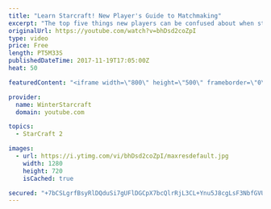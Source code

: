 ```yaml
---
title: "Learn Starcraft! New Player's Guide to Matchmaking"
excerpt: "The top five things new players can be confused about when starting off playing Starcraft 2!"
originalUrl: https://youtube.com/watch?v=bhDsd2coZpI
type: video
price: Free
length: PT5M33S
publishedDateTime: 2017-11-19T17:05:00Z
heat: 50

featuredContent: "<iframe width=\"800\" height=\"500\" frameborder=\"0\" src=\"https://www.youtube.com/embed/bhDsd2coZpI\" allow=\"accelerometer; autoplay; encrypted-media; gyroscope; picture-in-picture\" allowfullscreen></iframe>"

provider:
  name: WinterStarcraft
  domain: youtube.com

topics:
  - StarCraft 2

images:
  - url: https://i.ytimg.com/vi/bhDsd2coZpI/maxresdefault.jpg
    width: 1280
    height: 720
    isCached: true

secured: "+7bCSLgrfBsyRlDQduSi7gUFlDGCpX7bcQlrRjL3CL+Ynu5J8cgLsF3NbfGVUSyrRBp3Na7x0YOUGsN2EYkr8hWmGHtWpJ8cXJepAPtAZo6t14urdrw/SpjG6zQuvQVA6cck/lI47d9dVthXHoWDJfnC7gq6LlDaDgx19Kr1jThychy35PWThXlGSP0n2QYN79a2KNhIeg+MKydAuCVlGCKEZD5pB2M6ZPE2NXUSCduhCGvSbUw/cJQ/MB8nEg2D/1qQnzBeRb6Ej07xyPfp7sn8btGtqQmw7FB+RTRDeNPKmAWxdNcM3BuoiGm3TYz3kQrAhFx/f1ZRWD8FCCTW5SjhXtBkl+29NyNHpMKaJa1HbeDxoN1oQZR7FucBKoXeeBbgXcB3fEC+l+JaaGHjs1twMSsAT4Dk2ieJooSv7ss=;rELlRknhkn7tqJt+FjaOYQ=="
---
```


